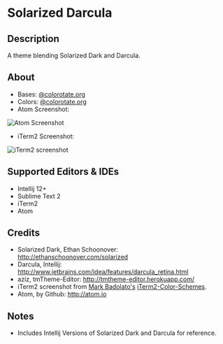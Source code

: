 Solarized Darcula
=============   
## Description
A theme blending Solarized Dark and Darcula.    

## About

- Bases:  [@colorotate.org](http://web.colorotate.org/#/display?palettes=ahFzfmlkZWFkaWFtb25kLWhyZHIQCxIHUGFsZXR0ZRj-_asEDA)  
- Colors: [@colorotate.org](http://web.colorotate.org/#/display?palettes=ahFzfmlkZWFkaWFtb25kLWhyZHIQCxIHUGFsZXR0ZRjbsaAEDA)
- Atom Screenshot:

![Atom Screenshot](screens/atom.png)

- iTerm2 Screenshot:  
  
![iTerm2 screenshot](https://raw.github.com/rickhanlonii/Solarized-Darcula/master/screens/iTerm2-mbadolato.png)

## Supported Editors & IDEs   
- Intellij 12+
- Sublime Text 2
- iTerm2
- Atom 

## Credits  
- Solarized Dark, Ethan Schoonover: http://ethanschoonover.com/solarized  
- Darcula, Intellij: http://www.jetbrains.com/idea/features/darcula_retina.html
- aziz, tmTheme-Editor: http://tmtheme-editor.herokuapp.com/
- iTerm2 screenshot from [Mark Badolato's](https://github.com/mbadolato) [iTerm2-Color-Schemes](https://github.com/mbadolato/iTerm2-Color-Schemes).
- Atom, by Github: http://atom.io

## Notes 
- Includes Intellij Versions of Solarized Dark and Darcula for reference. 
